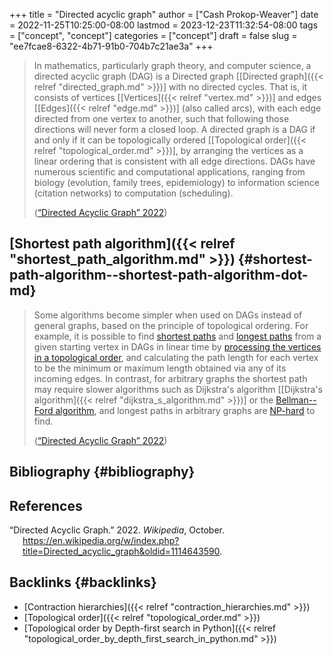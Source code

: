 +++
title = "Directed acyclic graph"
author = ["Cash Prokop-Weaver"]
date = 2022-11-25T10:25:00-08:00
lastmod = 2023-12-23T11:32:54-08:00
tags = ["concept", "concept"]
categories = ["concept"]
draft = false
slug = "ee7fcae8-6322-4b71-91b0-704b7c21ae3a"
+++

> In mathematics, particularly graph theory, and computer science, a directed acyclic graph (DAG) is a Directed graph [[Directed graph]({{< relref "directed_graph.md" >}})] with no directed cycles. That is, it consists of vertices [[Vertices]({{< relref "vertex.md" >}})] and edges [[Edges]({{< relref "edge.md" >}})] (also called arcs), with each edge directed from one vertex to another, such that following those directions will never form a closed loop. A directed graph is a DAG if and only if it can be topologically ordered [[Topological order]({{< relref "topological_order.md" >}})], by arranging the vertices as a linear ordering that is consistent with all edge directions. DAGs have numerous scientific and computational applications, ranging from biology (evolution, family trees, epidemiology) to information science (citation networks) to computation (scheduling).
>
> (<a href="#citeproc_bib_item_1">“Directed Acyclic Graph” 2022</a>)


## [Shortest path algorithm]({{< relref "shortest_path_algorithm.md" >}}) {#shortest-path-algorithm--shortest-path-algorithm-dot-md}

> Some algorithms become simpler when used on DAGs instead of general graphs, based on the principle of topological ordering. For example, it is possible to find [shortest paths](https://en.wikipedia.org/wiki/Shortest_path) and [longest paths](https://en.wikipedia.org/wiki/Longest_path_problem) from a given starting vertex in DAGs in linear time by [processing the vertices in a topological order](https://en.wikipedia.org/wiki/Topological_sorting#Application_to_shortest_path_finding), and calculating the path length for each vertex to be the minimum or maximum length obtained via any of its incoming edges. In contrast, for arbitrary graphs the shortest path may require slower algorithms such as Dijkstra's algorithm [[Dijkstra's algorithm]({{< relref "dijkstra_s_algorithm.md" >}})] or the [Bellman--Ford algorithm](https://en.wikipedia.org/wiki/Bellman%E2%80%93Ford_algorithm), and longest paths in arbitrary graphs are [NP-hard](https://en.wikipedia.org/wiki/NP-hard) to find.
>
> (<a href="#citeproc_bib_item_1">“Directed Acyclic Graph” 2022</a>)


## Bibliography {#bibliography}

## References

<style>.csl-entry{text-indent: -1.5em; margin-left: 1.5em;}</style><div class="csl-bib-body">
  <div class="csl-entry"><a id="citeproc_bib_item_1"></a>“Directed Acyclic Graph.” 2022. <i>Wikipedia</i>, October. <a href="https://en.wikipedia.org/w/index.php?title=Directed_acyclic_graph&oldid=1114643590">https://en.wikipedia.org/w/index.php?title=Directed_acyclic_graph&#38;oldid=1114643590</a>.</div>
</div>



## Backlinks {#backlinks}

-   [Contraction hierarchies]({{< relref "contraction_hierarchies.md" >}})
-   [Topological order]({{< relref "topological_order.md" >}})
-   [Topological order by Depth-first search in Python]({{< relref "topological_order_by_depth_first_search_in_python.md" >}})
